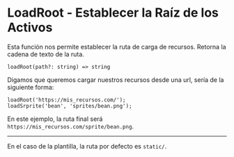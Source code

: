 # LoadRoot - Establecer la Raíz de los Activos

Esta función nos permite establecer la ruta de carga de recursos.
Retorna la cadena de texto de la ruta.

`loadRoot(path?: string) => string`

Digamos que queremos cargar nuestros recursos desde una url, sería de la siguiente forma:
```
loadRoot('https://mis_recursos.com/');
loadSrprite('bean', 'sprites/bean.png');
```
En este ejemplo, la ruta final será `https://mis_recursos.com/sprite/bean.png`.

---

En el caso de la plantilla, la ruta por defecto es `static/`.